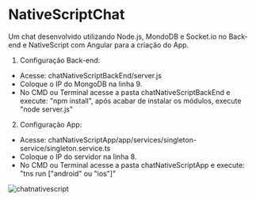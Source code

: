 # NativeScriptChat
Um chat desenvolvido utilizando Node.js, MondoDB e Socket.io no Back-end e NativeScript com Angular para a criação do App.

1. Configuração Back-end:
* Acesse:  chatNativeScriptBackEnd/server.js
* Coloque o IP do MongoDB na linha 9.
* No CMD ou Terminal acesse a pasta chatNativeScriptBackEnd e execute: "npm install", após acabar de instalar os módulos, execute "node server.js"

2. Configuração App:
* Acesse: chatNativeScriptApp/app/services/singleton-service/singleton.service.ts
* Coloque o IP do servidor na linha 8.
* No CMD ou Terminal acesse a pasta chatNativeScriptApp e execute: "tns run ["android"  ou "ios"]"

![chatnativescript](https://user-images.githubusercontent.com/21286417/37011769-5cac4004-20d0-11e8-9609-2c0354dd0506.gif)
